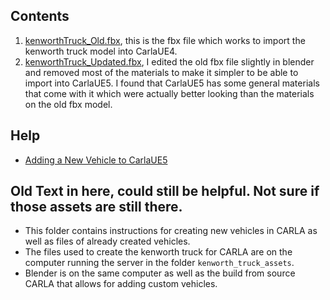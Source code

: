 ## Contents
1. [kenworthTruck_Old.fbx](./kenworthTruck_Old.fbx), this is the fbx file which works to import the kenworth truck model into CarlaUE4. 
2. [kenworthTruck_Updated.fbx](./kenworthTruck_Updated.fbx), I edited the old fbx file slightly in blender and removed most of the materials to make it simpler to be able to import into CarlaUE5. I found that CarlaUE5 has some general materials that come with it which were actually better looking than the materials on the old fbx model.

## Help
* [Adding a New Vehicle to CarlaUE5](../../docs/add_new_vehicle_UE5.md)

## Old Text in here, could still be helpful. Not sure if those assets are still there.
* This folder contains instructions for creating new vehicles in CARLA as well as files of already created vehicles.
* The files used to create the kenworth truck for CARLA are on the computer running the server in the folder `kenworth_truck_assets`.
* Blender is on the same computer as well as the build from source CARLA that allows for adding custom vehicles.